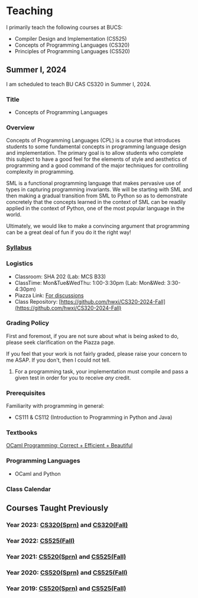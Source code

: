 # Teaching

I primarily teach the following courses at BUCS:

* Compiler Design and Implementation (CS525)
* Concepts of Programming Languages (CS320)
* Principles of Programming Languages (CS520)

## Summer I, 2024

I am scheduled to teach BU CAS CS320 in Summer I, 2024.

### Title

* Concepts of Programming Languages

### Overview

Concepts of Programming Languages (CPL) is a course that introduces
students to some fundamental concepts in programming language design and
implementation. The primary goal is to allow students who complete this
subject to have a good feel for the elements of style and aesthetics of
programming and a good command of the major techniques for controlling
complexity in programming.

SML is a functional programming language that makes pervasive use of
types in capturing programming invariants. We will be starting with
SML and then making a gradual transition from SML to Python so as to
demonstrate concretely that the concepts learned in the context of SML
can be readily applied in the context of Python, one of the most
popular language in the world.

Ultimately, we would like to make a convincing argument that programming
can be a great deal of fun if you do it the right way!

### [Syllabus](./CS320/2024Sum1/admin/syllabus.pdf)

### Logistics

* Classroom: SHA 202 (Lab: MCS B33)
* ClassTime: Mon&Tue&WedThu: 1:00-3:30pm (Lab: Mon&Wed: 3:30-4:30pm)
* Piazza Link: [For discussions](https://piazza.com/bu/summer2024/bucascs320)
* Class Repository: [https://github.com/hwxi/CS320-2024-Fall](https://github.com/hwxi/CS320-2024-Fall)

### Grading Policy

First and foremost, if you are not sure about what is being asked
to do, please seek clarification on the Piazza page.

If you feel that your work is not fairly graded, please raise your
concern to me ASAP. If you don't, then I could not tell.

1. For a programming task, your implementation must compile and pass a
given test in order for you to receive *any* credit.

### Prerequisites

Familiarity with programming in general:

* CS111 & CS112 (Introduction to Programming in Python and Java)

### Textbooks

[OCaml Programming: Correct + Efficient + Beautiful](https://cs3110.github.io/textbook/cover.html)

### Programming Languages

* OCaml and Python

### Class Calendar

## Courses Taught Previously

### Year 2023: [CS320(Sprn)](./CS320/2023Sprn/.) and [CS320(Fall)](./CS320/2023Fall/.)
### Year 2022: [CS525(Fall)](./CS525/2022Fall/.)
### Year 2021: [CS520(Sprn)](./CS520/2021Sprn/.) and [CS525(Fall)](./CS525/2021Fall/.)
### Year 2020: [CS520(Sprn)](./CS520/2020Sprn/.) and [CS525(Fall)](./CS525/2020Fall/.)
### Year 2019: [CS520(Sprn)](./CS520/2019Sprn/.) and [CS525(Fall)](./CS525/2019Fall/.)
